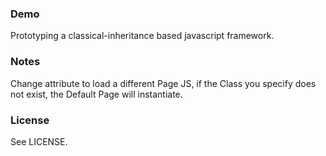 ### Demo

Prototyping a classical-inheritance based javascript framework.

### Notes

Change <body data-page-class=""> attribute to load a different Page JS, if the Class you specify does not exist, the Default Page will instantiate. 

### License

See LICENSE.